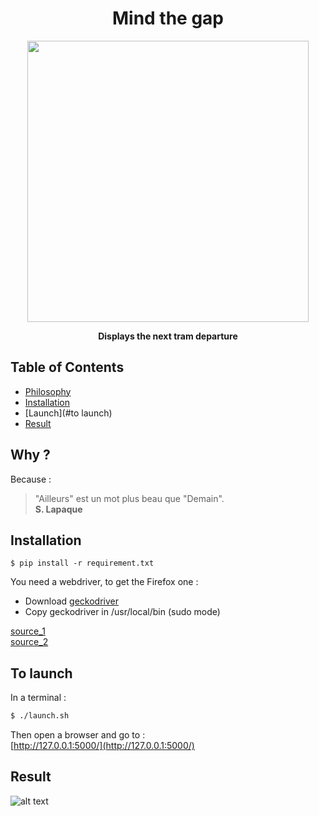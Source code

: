 <h1 align="center">Mind the gap</h1>

<p align="center">
  <a href="#"><img src="./picture/mindthegap.jpg"  width="450"/></a>
</p>

<div align="center">
  <strong>Displays the next tram departure</strong>
</div>

## Table of Contents
- [Philosophy](#why)
- [Installation](#installation)
- [Launch](#to launch)
- [Result](#result)

## Why ?

Because :  
> "Ailleurs" est un mot plus beau que "Demain".  
> **S. Lapaque**

## Installation

```
$ pip install -r requirement.txt
```
You need a webdriver, to get the Firefox one :
- Download [geckodriver](https://github.com/mozilla/geckodriver/releases)
- Copy geckodriver in /usr/local/bin (sudo mode)

[source_1](https://stackoverflow.com/questions/40208051/selenium-using-python-geckodriver-executable-needs-to-be-in-path)  
[source_2](https://gist.github.com/ziadoz/3e8ab7e944d02fe872c3454d17af31a5)

## To launch

In a terminal :  
```bash
$ ./launch.sh
```

Then open a browser and go to :  
[http://127.0.0.1:5000/](http://127.0.0.1:5000/)  

## Result
 
![alt text](./picture/result.png)
